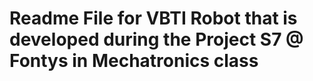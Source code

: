 # Readme File for VBTI Robot that is developed during the Project S7 @ Fontys in Mechatronics class
